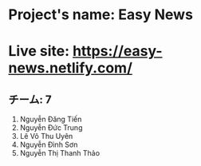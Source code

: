 # Project's name: Easy News
# Live site: https://easy-news.netlify.com/
## チーム: 7
1. Nguyễn Đăng Tiến
2. Nguyễn Đức Trung
3. Lê Võ Thu Uyên
4. Nguyễn Đình Sơn
5. Nguyễn Thị Thanh Thảo
